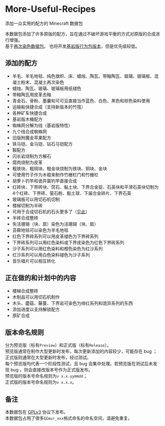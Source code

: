 # More-Useful-Recipes

添加一众实用的配方的 Minecraft 数据包  

本数据包添加了许多原版的配方，旨在通过不破坏游戏平衡的方式对原版的合成进行增强。  
基于[再次染色数据包](https://github.com/RainStar7981/Secondary-Dyeing-Data-Pack)。
也将开发[基岩版行为包版本](https://github.com/RainStar7981/More-Useful-Recipes-Behavior-Pack)，但是优先级较低。  

## 添加的配方

- 羊毛、羊毛地毯、纯色旗帜、床、蜡烛、陶瓦、带釉陶瓦、玻璃、玻璃板、混凝土粉末、混凝土再次染色
- 蜡烛、陶瓦、玻璃、玻璃板用纸褪色
- 带釉陶瓦用皮革去釉
- 青金石、骨粉、墨囊和可可豆直接当作蓝色、白色、黑色和棕色染料使用
- 运输船快捷合成（支持新版本的竹筏）
- 各种矿车快捷合成
- 基岩版木桶配方
- 蜘蛛网分解为线（基岩版特性）
- 九个线合成蜘蛛网
- 旧版附魔金苹果配方
- 铁马铠、金马铠、钻石马铠配方
- 鞍配方
- 闪长岩烧制为方解石
- 腐肉烧制为皮革
- 粗铁块、粗铜块、粗金块烧制为铁块、铜块、金块
- 可使用竹子作为木棍来制作竹栅栏门和竹栅栏
- 胡萝卜钓竿和诡异菌钓竿直接合成
- 红砖块、下界砖块、荧石、黏土块、下界合金锭、石英块和平滑石英块切制为4个红砖、下界砖、萤石粉、黏土球、下届合金碎片、下界石英
- 玻璃板可以用切石机切制
- 楼梯切制为半砖
- 可用于合成切石机的石头更多了（[见此](https://github.com/RainStar7981/More-Useful-Recipes/blob/main/rocks_for_stonecutter.md)）
- 半砖合成整砖
- 失活珊瑚（块、扇）染色为活珊瑚（块、扇）
- 苔藓地毯可以染色为羊毛地毯
- 红色下界砖系列可以用皮革褪色为下界砖系列
- 下界砖系列可以用红色染料或下界疣染色为红色下界砖系列
- 沙子系列可以用红色染料和橙色染色为红沙系列
- 红沙系列可以用白色染料褪色为沙子系列
- 音乐唱片可以相互转化


## 正在做的和计划中的内容

- 楼梯合成整砖
- 木制品可以用切石机制作
- 木头、蘑菇、藤蔓、下界岩可染色为绯红系列和诡异系列的东西
- 添加进度以支持解锁配方
- 原矿合成

## 版本命名规则

分为预览版（标有`Preview`）和正式版（标有`Release`）。  
预览版通常在制作大型更新时发布，每次更新添加的内容较少，可能存在 bug ；  
正式版则通常在大型更新时发布，经过测试。  
每个预览版均代表一个阶段性测试，且 bug 会集中处理。若预览版在测试后未发现 bug ，则会直接改版本号作为正式版发布。  
预览版的版本号命名规则为`v x.x.yymmdd`；  
正式版的版本号命名规则为`v x.x.x`。

## 备注

本数据包在 [GPLv3](https://www.gnu.org/licenses/gpl-3.0.html) 协议下发布。  
本数据包占用了很多以`mur_xxx`格式命名的命名空间，请避免重复。  
